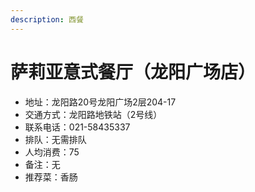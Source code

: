```yaml
---
description: 西餐
---
```


# 萨莉亚意式餐厅（龙阳广场店）

* 地址：龙阳路20号龙阳广场2层204-17
* 交通方式：龙阳路地铁站（2号线）
* 联系电话：021-58435337
* 排队：无需排队
* 人均消费：75
* 备注：无
* 推荐菜：香肠

